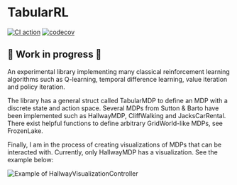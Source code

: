 # TabularRL
[![CI action](https://github.com/hataloo/TabularRL.jl/actions/workflows/RunTests.yml/badge.svg)](https://github.com/hataloo/TabularRL.jl/actions/workflows/RunTests.yml)
[![codecov](https://codecov.io/gh/hataloo/TabularRL.jl/branch/master/graph/badge.svg?token=SxWjW2RqJz)](https://codecov.io/gh/hataloo/TabularRL.jl)
## 🚧 Work in progress 🚧 

An experimental library implementing many classical reinforcement learning algorithms such as Q-learning, temporal difference learning, value iteration and policy iteration.

The library has a general struct called TabularMDP to define an MDP with a discrete state and action space. Several MDPs from Sutton & Barto have been implemented such as HallwayMDP, CliffWalking and JacksCarRental. There exist helpful functions to define arbitrary GridWorld-like MDPs, see FrozenLake.

Finally, I am in the process of creating visualizations of MDPs that can be interacted with. Currently, only HallwayMDP has a visualization. See the example below: 

![Example of HallwayVisualizationController](./Figures/HallwayVisualizationExample.gif)

